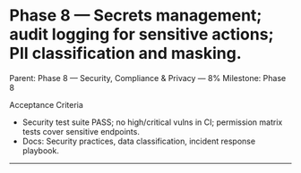 # Phase 8 — Secrets management; audit logging for sensitive actions; PII classification and masking.

Parent: Phase 8 — Security, Compliance & Privacy — 8%
Milestone: Phase 8

Acceptance Criteria
- Security test suite PASS; no high/critical vulns in CI; permission matrix tests cover sensitive endpoints.
- Docs: Security practices, data classification, incident response playbook.
- --
